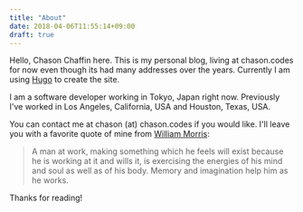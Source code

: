 ```yaml
---
title: "About"
date: 2018-04-06T11:55:14+09:00
draft: true
---
```

Hello, Chason Chaffin here. This is my personal blog, living at chason.codes for now even though its had
many addresses over the years. Currently I am using [Hugo](http://gohugo.io) to create the site.

I am a software developer working in Tokyo, Japan right now. Previously I've worked in Los Angeles,
California, USA and Houston, Texas, USA.

You can contact me at chason (at) chason.codes if you would like. I'll leave you with a favorite quote
of mine from [William Morris](https://en.wikipedia.org/wiki/William_Morris):

> A man at work, making something which he feels will exist because he is working at it and wills it, is exercising the energies of his mind and soul as well as of his body. Memory and imagination help him as he works.

Thanks for reading!
